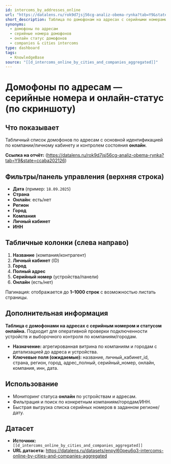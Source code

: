 ```yaml
---
id: intercoms_by_addresses_online
url: "https://datalens.ru/rok9d7jsj56cg-analiz-obema-rynka?tab=Y9&state=ccaba202126"
short_description: Таблица по домофонам на адресах с серийными номерами и статусом онлайна; фильтры по дате, стране, региону, городу, компании, личному кабинету, ИНН.
synonyms:
  - домофоны по адресам
  - серийные номера домофонов
  - онлайн статус домофонов
  - companies & cities intercoms
type: dashboard
tags:
  - KnowledgeBase
source: "[[d_intercoms_online_by_cities_and_companies_aggregated]]"
---
```

# Домофоны по адресам — серийные номера и онлайн-статус (по скриншоту)

## Что показывает
Табличный список домофонов по адресам с основной идентификацией по компании/личному кабинету и контролем состояния **онлайн**.

**Ссылка на отчёт:** (https://datalens.ru/rok9d7jsj56cg-analiz-obema-rynka?tab=Y9&state=ccaba202126)

## Фильтры/панель управления (верхняя строка)
- **Дата** (пример: `18.09.2025`)
- **Страна**
- **Онлайн**: есть/нет
- **Регион**
- **Город**
- **Компания**
- **Личный кабинет**
- **ИНН**

## Табличные колонки (слева направо)
1. **Название** (компания/контрагент)
2. **Личный кабинет** (ID)
3. **Город**
4. **Полный адрес**
5. **Серийный номер** (устройства/панели)
6. **Онлайн** (есть/нет)

Пагинация: отображается до **1–1000 строк** с возможностью листать страницы.

## Дополнительная информация
**Таблица с домофонами на адресах с серийным номером и статусом онлайна.** Подходит для оперативной проверки подключенности устройств и выборочного контроля по компаниям/городам.

- **Назначение:** агрегированная витрина по компаниям и городам с детализацией до адреса и устройства.
- **Ключевые поля (ожидаемые):** название, личный_кабинет_id, страна, регион, город, адрес_полный, серийный_номер, онлайн, компания, инн, дата.

## Использование
- Мониторинг статуса **онлайн** по устройствам и адресам.
- Фильтрация и поиск по конкретным компаниям/городам/ИНН.
- Быстрая выгрузка списка серийных номеров в заданном регионе/дату.


## Датасет
- **Источник:**` [[d_intercoms_online_by_cities_and_companies_aggregated]]`
- **URL датасета:** https://datalens.ru/datasets/enpyl60peu6q3-intercoms-online-by-cities-and-companies-aggregated